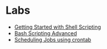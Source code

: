 # Labs

- [Getting Started with Shell Scripting](./Labs/Hands-on%20Lab%20-%20Getting%20Started%20with%20Shell%20Scripting.ipynb)
- [Bash Scripting Advanced](./Labs/Hands-on%20Lab%20-%20Bash%20Scripting%20Advanced.ipynb)
- [Scheduling Jobs using crontab](./Labs/Hands-on%20Lab%20-%20Scheduling%20Jobs%20using%20crontab.ipynb)
